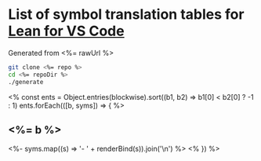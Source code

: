 # List of symbol translation tables for [Lean for VS Code](https://github.com/leanprover/vscode-lean)

Generated from <%= rawUrl %>

```bash
git clone <%= repo %>
cd <%= repoDir %>
./generate
```

<!--- %%TOC%% --->

<% const ents = Object.entries(blockwise).sort((b1, b2) => b1[0] < b2[0] ? -1 : 1)
   ents.forEach(([b, syms]) => {
%>
## <%= b %>

<%- syms.map((s) => '- ' + renderBind(s)).join('\n') %> 
<% }) %>